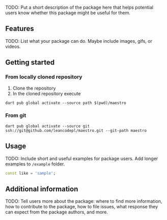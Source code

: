 TODO: Put a short description of the package here that helps potential users
know whether this package might be useful for them.

## Features

TODO: List what your package can do. Maybe include images, gifs, or videos.

## Getting started

### From locally cloned repository

1. Clone the repository
2. In the cloned repository execute

```
dart pub global activate --source path $(pwd)/maestro
```

### From git

```
dart pub global activate --source git ssh://git@github.com/leancodepl/maestro.git --git-path maestro
```

## Usage

TODO: Include short and useful examples for package users. Add longer examples
to `/example` folder.

```dart
const like = 'sample';
```

## Additional information

TODO: Tell users more about the package: where to find more information, how to
contribute to the package, how to file issues, what response they can expect
from the package authors, and more.
